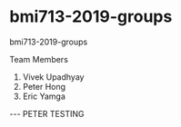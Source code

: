 # bmi713-2019-groups
bmi713-2019-groups


Team Members
1) Vivek Upadhyay
2) Peter Hong
3) Eric Yamga

--- PETER TESTING

